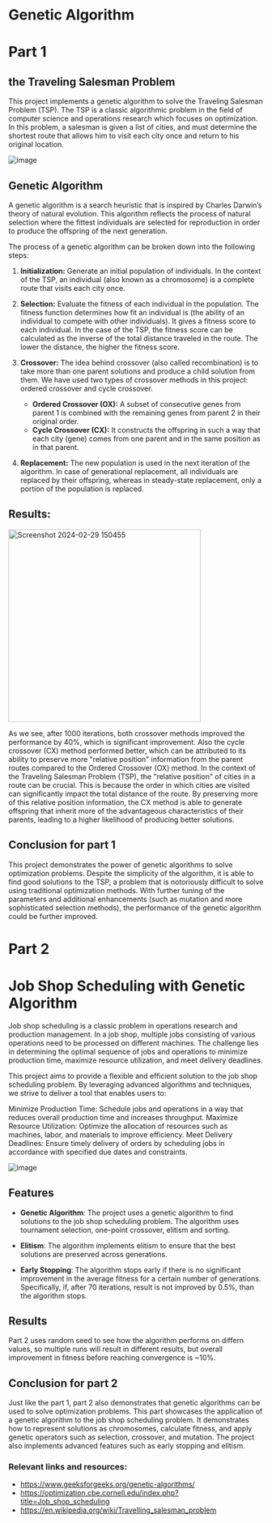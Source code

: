 # Genetic Algorithm

# Part 1

## the Traveling Salesman Problem

This project implements a genetic algorithm to solve the Traveling Salesman Problem (TSP). The TSP is a classic algorithmic problem in the field of computer science and operations research which focuses on optimization. In this problem, a salesman is given a list of cities, and must determine the shortest route that allows him to visit each city once and return to his original location.

![image](https://github.com/MikheilKvizhinadze2001/traveling_salesman_problem/assets/85734592/e4b1ed7d-6dd8-46c3-b943-ce359f899593)




## Genetic Algorithm

A genetic algorithm is a search heuristic that is inspired by Charles Darwin’s theory of natural evolution. This algorithm reflects the process of natural selection where the fittest individuals are selected for reproduction in order to produce the offspring of the next generation.

The process of a genetic algorithm can be broken down into the following steps:

1. **Initialization:** Generate an initial population of individuals. In the context of the TSP, an individual (also known as a chromosome) is a complete route that visits each city once.

2. **Selection:** Evaluate the fitness of each individual in the population. The fitness function determines how fit an individual is (the ability of an individual to compete with other individuals). It gives a fitness score to each individual. In the case of the TSP, the fitness score can be calculated as the inverse of the total distance traveled in the route. The lower the distance, the higher the fitness score.

3. **Crossover:** The idea behind crossover (also called recombination) is to take more than one parent solutions and produce a child solution from them. We have used two types of crossover methods in this project: ordered crossover and cycle crossover.

    - **Ordered Crossover (OX):** A subset of consecutive genes from parent 1 is combined with the remaining genes from parent 2 in their original order.
    - **Cycle Crossover (CX):** It constructs the offspring in such a way that each city (gene) comes from one parent and in the same position as in that parent.

4. **Replacement:** The new population is used in the next iteration of the algorithm. In case of generational replacement, all individuals are replaced by their offspring, whereas in steady-state replacement, only a portion of the population is replaced.

## Results:

<img width="380" alt="Screenshot 2024-02-29 150455" src="https://github.com/MikheilKvizhinadze2001/traveling_salesman_problem/assets/85734592/1d063ac6-f112-4dce-98ac-025b5a15a65e">

    
As we see, after 1000 iterations, both crossover methods improved the performance by 40%, which is significant improvement. Also the cycle crossover (CX) method performed better, which can be attributed to its ability to preserve more "relative position" information from the parent routes compared to the Ordered Crossover (OX) method.
In the context of the Traveling Salesman Problem (TSP), the "relative position" of cities in a route can be crucial. This is because the order in which cities are visited can significantly impact the total distance of the route. By preserving more of this relative position information, the CX method is able to generate offspring that inherit more of the advantageous characteristics of their parents, leading to a higher likelihood of producing better solutions.

## Conclusion for part 1

This project demonstrates the power of genetic algorithms to solve optimization problems. Despite the simplicity of the algorithm, it is able to find good solutions to the TSP, a problem that is notoriously difficult to solve using traditional optimization methods. With further tuning of the parameters and additional enhancements (such as mutation and more sophisticated selection methods), the performance of the genetic algorithm could be further improved.


# Part 2

# Job Shop Scheduling with Genetic Algorithm

Job shop scheduling is a classic problem in operations research and production management. In a job shop, multiple jobs consisting of various operations need to be processed on different machines. The challenge lies in determining the optimal sequence of jobs and operations to minimize production time, maximize resource utilization, and meet delivery deadlines.

This project aims to provide a flexible and efficient solution to the job shop scheduling problem. By leveraging advanced algorithms and techniques, we strive to deliver a tool that enables users to:

Minimize Production Time: Schedule jobs and operations in a way that reduces overall production time and increases throughput.
Maximize Resource Utilization: Optimize the allocation of resources such as machines, labor, and materials to improve efficiency.
Meet Delivery Deadlines: Ensure timely delivery of orders by scheduling jobs in accordance with specified due dates and constraints.



![image](https://github.com/MikheilKvizhinadze2001/traveling_salesman_problem/assets/85734592/b56f911d-3ac5-4559-aaf8-7b840c4f0aa6)





## Features

- **Genetic Algorithm**: The project uses a genetic algorithm to find solutions to the job shop scheduling problem. The algorithm uses tournament selection, one-point crossover, elitism and sorting.

- **Elitism**: The algorithm implements elitism to ensure that the best solutions are preserved across generations.

- **Early Stopping**: The algorithm stops early if there is no significant improvement in the average fitness for a certain number of generations.
  Specifically, if, after 70 iterations, result is not improved by 0.5%, than the algorithm stops.

## Results
Part 2 uses random seed to see how the algorithm performs on differn values, so multiple runs will result in different results, but overall improvement in fitness before
reaching convergence is ~10%.

## Conclusion for part 2

Just like the part 1, part 2 also demonstrates that genetic algorithms can be used to solve optimization problems. This part showcases the application of a genetic algorithm to the job shop scheduling problem. It demonstrates how to represent solutions as chromosomes, calculate fitness, and apply genetic operators such as selection, crossover, and mutation. The project also implements advanced features such as early stopping and elitism.



### Relevant links and resources:

- https://www.geeksforgeeks.org/genetic-algorithms/
- https://optimization.cbe.cornell.edu/index.php?title=Job_shop_scheduling
- https://en.wikipedia.org/wiki/Travelling_salesman_problem
